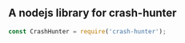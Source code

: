 ## A nodejs library for crash-hunter

```javascript
const CrashHunter = require('crash-hunter');
```
